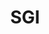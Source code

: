 ---
title: SGI
layout: tag
permalink: /retro_computers/sgi/
#entries_layout: grid
taxonomy: sgi
excerpt: Silicon Graphics
header:
  overlay_color: "#472b91"
---